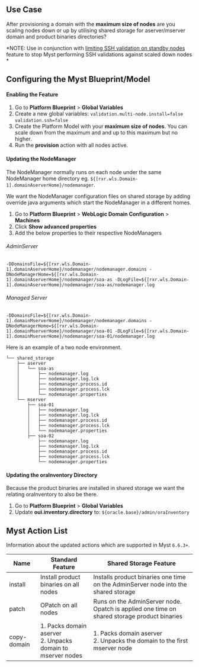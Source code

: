 ## Use Case

After provisioning a domain with the **maximum size of nodes** are you scaling nodes down or up by utilising shared storage for aserver/mserver domain and product binaries directories?

*NOTE: Use in conjunction with [limiting SSH validation on standby nodes](platform-configuration/limiting-ssh-validation-for-standby-nodes) feature to stop Myst performing SSH validations against scaled down nodes *



## Configuring the Myst Blueprint/Model

#### Enabling the Feature

1. Go to **Platform Blueprint** > **Global Variables**
2. Create a new global variables:
   `validation.multi-node.install=false`
   `validation.ssh=false`
3. Create the Platform Model with your **maximum size of nodes**. You can scale down from the maximum and and up to this maximum but no higher.
4. Run the **provision** action with all nodes active.



#### Updating the NodeManager

The NodeManager normally runs on each node under the same NodeManager home directory eg. `${[rxr.wls.Domain-1].domainAserverHome}/nodemanager`.

We want the NodeManager configuration files on shared storage by adding override java arguments which start the NodeManager in a different homes.

1. Go to **Platform Blueprint** > **WebLogic Domain Configuration** > **Machines**
2. Click **Show advanced properties**
3. Add the below properties to their respective NodeManagers

###### AdminServer

```shell
-DDomainsFile=${[rxr.wls.Domain-1].domainAserverHome}/nodemanager/nodemanager.domains -DNodeManagerHome=${[rxr.wls.Domain-1].domainAserverHome}/nodemanager/soa-as -DLogFile=${[rxr.wls.Domain-1].domainAserverHome}/nodemanager/soa-as/nodemanager.log
```

###### Managed Server

```shell
-DDomainsFile=${[rxr.wls.Domain-1].domainMserverHome}/nodemanager/nodemanager.domains -DNodeManagerHome=${[rxr.wls.Domain-1].domainMserverHome}/nodemanager/soa-01 -DLogFile=${[rxr.wls.Domain-1].domainMserverHome}/nodemanager/soa-01/nodemanager.log
```

Here is an example of a two node environment.

```
└── shared_storage
    ├── aserver
    │   └── soa-as
    │       ├── nodemanager.log
    │       ├── nodemanager.log.lck
    │       ├── nodemanager.process.id
    │       ├── nodemanager.process.lck
    │       └── nodemanager.properties
    └── mserver
        ├── soa-01
        │   ├── nodemanager.log
        │   ├── nodemanager.log.lck
        │   ├── nodemanager.process.id
        │   ├── nodemanager.process.lck
        │   └── nodemanager.properties
        ├── soa-02
            ├── nodemanager.log
            ├── nodemanager.log.lck
            ├── nodemanager.process.id
            ├── nodemanager.process.lck
            └── nodemanager.properties
```



#### Updating the oraInventory Directory

Because the product binaries are installed in shared storage we want the relating oraInventory to also be there.

1. Go to **Platform Blueprint** > **Global Variables**
2. Update **oui.inventory.directory** to: `${oracle.base}/admin/oraInventory`



## Myst Action List

Information about the updated actions which are supported in Myst `6.6.3+`.

| Name        | Standard Feature                                             | Shared Storage Feature                                       |
| ----------- | ------------------------------------------------------------ | ------------------------------------------------------------ |
| install     | Install product binaries on all nodes                        | Installs product binaries one time on the AdminServer node into the shared storage |
| patch       | OPatch on all nodes                                          | Runs on the AdminServer node. Opatch is applied one time on shared storage product binaries |
| copy-domain | 1. Packs domain aserver<br />2. Unpacks domain to mserver nodes | 1. Packs domain aserver<br />2. Unpacks the domain to the first mserver node |

